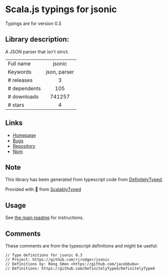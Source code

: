 
# Scala.js typings for jsonic

Typings are for version 0.3

## Library description:
A JSON parser that isn't strict.

|                    |                 |
| ------------------ | :-------------: |
| Full name          | jsonic |
| Keywords           | json, parser |
| # releases         | 3 |
| # dependents       | 105 |
| # downloads        | 741257 |
| # stars            | 4 |

## Links
- [Homepage](https://github.com/rjrodger/jsonic)
- [Bugs](https://github.com/rjrodger/jsonic/issues)
- [Repository](https://github.com/rjrodger/jsonic)
- [Npm](https://www.npmjs.com/package/jsonic)
    


## Note
This library has been generated from typescript code from [DefinitelyTyped](https://definitelytyped.org).

Provided with :purple_heart: from [ScalablyTyped](https://github.com/oyvindberg/ScalablyTyped)

## Usage
See [the main readme](../../readme.md) for instructions.

## Comments

These comments are from the typescript definitions and might be useful:
```
// Type definitions for jsonic 0.3
// Project: https://github.com/rjrodger/jsonic
// Definitions by: Rong SHen <https://github.com/jacobbubu>
// Definitions: https://github.com/DefinitelyTyped/DefinitelyTyped

```

